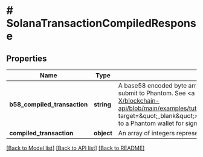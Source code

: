 # # SolanaTransactionCompiledResponse

## Properties

Name | Type | Description | Notes
------------ | ------------- | ------------- | -------------
**b58_compiled_transaction** | **string** | A base58 encoded byte array in string representation. Really easy to submit to Phantom. See &lt;a href&#x3D;\&quot;https://github.com/BL0CK-X/blockchain-api/blob/main/examples/tutorials/phantom_tutorials/transfer_solana.html\&quot; target&#x3D;\&quot;_blank\&quot;&gt;here&lt;/a&gt; for an example on how to submit it to a Phantom wallet for signing. | [optional]
**compiled_transaction** | **object** | An array of integers representing the bytes of the transaction | [optional]

[[Back to Model list]](../../README.md#models) [[Back to API list]](../../README.md#endpoints) [[Back to README]](../../README.md)
